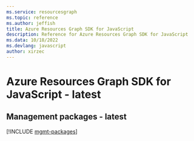 ```yaml
---
ms.service: resourcesgraph
ms.topic: reference
ms.author: jeffish
title: Azure Resources Graph SDK for JavaScript
description: Reference for Azure Resources Graph SDK for JavaScript
ms.data: 10/18/2022
ms.devlang: javascript
author: xirzec
---
```

# Azure Resources Graph SDK for JavaScript - latest

## Management packages - latest
[!INCLUDE [mgmt-packages](resources-graph-mgmt-index.md)]